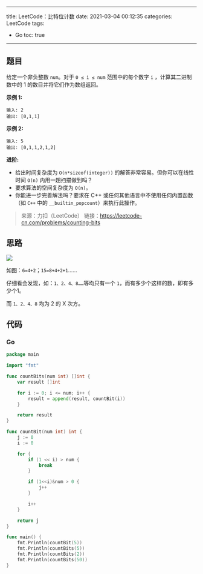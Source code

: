 ----
title: LeetCode：比特位计数
date: 2021-03-04 00:12:35
categories: LeetCode
tags: 
- Go
toc: true
----

## 题目

给定一个非负整数 `num`。对于 `0 ≤ i ≤ num` 范围中的每个数字 `i` ，计算其二进制数中的 1 的数目并将它们作为数组返回。

**示例 1:**

```
输入: 2
输出: [0,1,1]
```

**示例 2:**

```
输入: 5
输出: [0,1,1,2,1,2]
```

<!-- more -->

**进阶:**

- 给出时间复杂度为 `O(n*sizeof(integer))` 的解答非常容易。但你可以在线性时间 `O(n)` 内用一趟扫描做到吗？
- 要求算法的空间复杂度为 `O(n)`。
- 你能进一步完善解法吗？要求在 C++ 或任何其他语言中不使用任何内置函数（如 `C++` 中的 `__builtin_popcount`）来执行此操作。

> 来源：力扣（LeetCode）
> 链接：https://leetcode-cn.com/problems/counting-bits

## 思路

![](https://s.flc.io/2021-03-04-00-16-11.png)

如图：`6=4+2`；`15=8+4+2+1`……

仔细看会发现，如：`1、2、4、8……`等均只有一个 `1`，而有多少个这样的数，即有多少个1。

而 `1、2、4、8` 均为 2 的 X 次方。

## 代码

### Go

```go
package main

import "fmt"

func countBits(num int) []int {
	var result []int

	for i := 0; i <= num; i++ {
		result = append(result, countBit(i))
	}

	return result
}

func countBit(num int) int {
	j := 0
	i := 0

	for {
		if (1 << i) > num {
			break
		}

		if (1<<i)&num > 0 {
			j++
		}

		i++
	}

	return j
}

func main() {
	fmt.Println(countBit(5))
	fmt.Println(countBits(5))
	fmt.Println(countBits(2))
	fmt.Println(countBits(50))
}

```